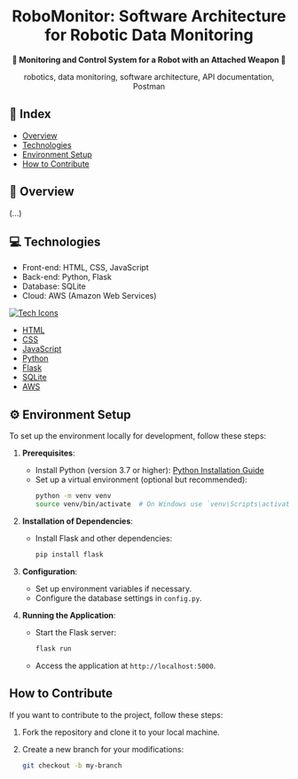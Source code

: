<h1 align="center">RoboMonitor: Software Architecture for Robotic Data Monitoring</h1>

<div align="center">
  <strong>🤖 Monitoring and Control System for a Robot with an Attached Weapon 🎯</strong>
</div>

<div align="center">
  <p>robotics, data monitoring, software architecture, API documentation, Postman</p>
</div>

## 📖 Index

- [Overview](#overview)
- [Technologies](#technologies)
- [Environment Setup](#environment-setup)
- [How to Contribute](#how-to-contribute)

## 🔭 Overview

(...)

## 💻 Technologies

- Front-end: HTML, CSS, JavaScript
- Back-end: Python, Flask
- Database: SQLite
- Cloud: AWS (Amazon Web Services)

[![Tech Icons](https://skillicons.dev/icons?i=html,css,js,python,flask,sqlite,aws)](https://skillicons.dev)

- [HTML](https://developer.mozilla.org/en-US/docs/Web/HTML)
- [CSS](https://developer.mozilla.org/en-US/docs/Web/CSS)
- [JavaScript](https://developer.mozilla.org/en-US/docs/Web/JavaScript)
- [Python](https://www.python.org/doc/)
- [Flask](https://flask.palletsprojects.com/en/2.0.x/)
- [SQLite](https://www.sqlite.org/docs.html)
- [AWS](https://aws.amazon.com/documentation/)

## ⚙️ Environment Setup

To set up the environment locally for development, follow these steps:

1. **Prerequisites**:
   - Install Python (version 3.7 or higher): [Python Installation Guide](https://www.python.org/downloads/)
   - Set up a virtual environment (optional but recommended): 
     ```bash
     python -m venv venv
     source venv/bin/activate  # On Windows use `venv\Scripts\activate`
     ```

2. **Installation of Dependencies**:
   - Install Flask and other dependencies:
     ```bash
     pip install flask
     ```

3. **Configuration**:
   - Set up environment variables if necessary.
   - Configure the database settings in `config.py`.

4. **Running the Application**:
   - Start the Flask server:
     ```bash
     flask run
     ```
   - Access the application at `http://localhost:5000`.

## How to Contribute

If you want to contribute to the project, follow these steps:

1. Fork the repository and clone it to your local machine.

2. Create a new branch for your modifications:
   ```bash
   git checkout -b my-branch

